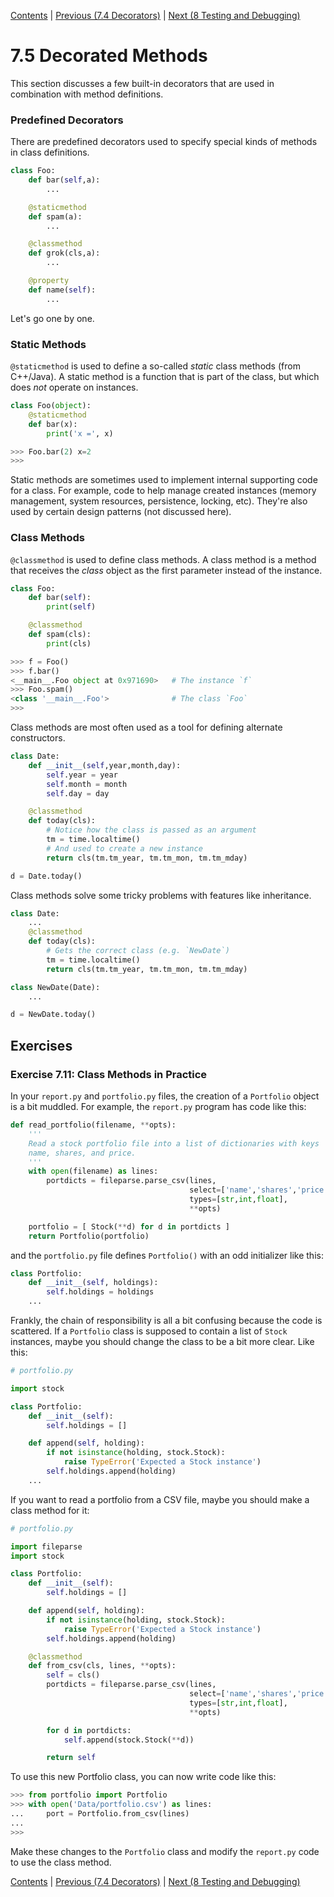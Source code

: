 [Contents](../Contents.md) \| [Previous (7.4 Decorators)](04_Function_decorators.md) \| [Next (8 Testing and Debugging)](../08_Testing_debugging/00_Overview.md)

# 7.5 Decorated Methods

This section discusses a few built-in decorators that are used in
combination with method definitions.

### Predefined Decorators

There are predefined decorators used to specify special kinds of methods in class definitions.

```python
class Foo:
    def bar(self,a):
        ...

    @staticmethod
    def spam(a):
        ...

    @classmethod
    def grok(cls,a):
        ...

    @property
    def name(self):
        ...
```

Let's go one by one.

### Static Methods

`@staticmethod` is used to define a so-called *static* class methods
(from C++/Java).  A static method is a function that is part of the
class, but which does *not* operate on instances.

```python
class Foo(object):
    @staticmethod
    def bar(x):
        print('x =', x)

>>> Foo.bar(2) x=2
>>>
```

Static methods are sometimes used to implement internal supporting
code for a class.  For example, code to help manage created instances
(memory management, system resources, persistence, locking, etc).
They're also used by certain design patterns (not discussed here).

### Class Methods

`@classmethod` is used to define class methods.  A class method is a
method that receives the *class* object as the first parameter instead
of the instance.

```python
class Foo:
    def bar(self):
        print(self)

    @classmethod
    def spam(cls):
        print(cls)

>>> f = Foo()
>>> f.bar()
<__main__.Foo object at 0x971690>   # The instance `f`
>>> Foo.spam()
<class '__main__.Foo'>              # The class `Foo`
>>>
```

Class methods are most often used as a tool for defining alternate constructors.

```python
class Date:
    def __init__(self,year,month,day):
        self.year = year
        self.month = month
        self.day = day

    @classmethod
    def today(cls):
        # Notice how the class is passed as an argument
        tm = time.localtime()
        # And used to create a new instance
        return cls(tm.tm_year, tm.tm_mon, tm.tm_mday)

d = Date.today()
```

Class methods solve some tricky problems with features like inheritance.

```python
class Date:
    ...
    @classmethod
    def today(cls):
        # Gets the correct class (e.g. `NewDate`)
        tm = time.localtime()
        return cls(tm.tm_year, tm.tm_mon, tm.tm_mday)

class NewDate(Date):
    ...

d = NewDate.today()
```

## Exercises

### Exercise 7.11: Class Methods in Practice

In your `report.py` and `portfolio.py` files, the creation of a `Portfolio`
object is a bit muddled.  For example, the `report.py` program has code like this:

```python
def read_portfolio(filename, **opts):
    '''
    Read a stock portfolio file into a list of dictionaries with keys
    name, shares, and price.
    '''
    with open(filename) as lines:
        portdicts = fileparse.parse_csv(lines,
                                        select=['name','shares','price'],
                                        types=[str,int,float],
                                        **opts)

    portfolio = [ Stock(**d) for d in portdicts ]
    return Portfolio(portfolio)
```

and the `portfolio.py` file defines `Portfolio()` with an odd initializer
like this:

```python
class Portfolio:
    def __init__(self, holdings):
        self.holdings = holdings
    ...
```

Frankly, the chain of responsibility is all a bit confusing because the
code is scattered.    If a `Portfolio` class is supposed to contain
a list of `Stock` instances, maybe you should change the class to be a bit more clear.
Like this:

```python
# portfolio.py

import stock

class Portfolio:
    def __init__(self):
        self.holdings = []

    def append(self, holding):
        if not isinstance(holding, stock.Stock):
            raise TypeError('Expected a Stock instance')
        self.holdings.append(holding)
    ...
```

If you want to read a portfolio from a CSV file, maybe you should make a
class method for it:

```python
# portfolio.py

import fileparse
import stock

class Portfolio:
    def __init__(self):
        self.holdings = []

    def append(self, holding):
        if not isinstance(holding, stock.Stock):
            raise TypeError('Expected a Stock instance')
        self.holdings.append(holding)

    @classmethod
    def from_csv(cls, lines, **opts):
        self = cls()
        portdicts = fileparse.parse_csv(lines,
                                        select=['name','shares','price'],
                                        types=[str,int,float],
                                        **opts)

        for d in portdicts:
            self.append(stock.Stock(**d))

        return self
```

To use this new Portfolio class, you can now write code like this:

```python
>>> from portfolio import Portfolio
>>> with open('Data/portfolio.csv') as lines:
...     port = Portfolio.from_csv(lines)
...
>>>
```

Make these changes to the `Portfolio` class and modify the `report.py`
code to use the class method.

[Contents](../Contents.md) \| [Previous (7.4 Decorators)](04_Function_decorators.md) \| [Next (8 Testing and Debugging)](../08_Testing_debugging/00_Overview.md)

